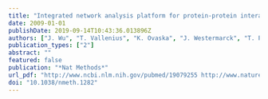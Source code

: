 ```yaml
---
title: "Integrated network analysis platform for protein-protein interactions"
date: 2009-01-01
publishDate: 2019-09-14T10:43:36.013896Z
authors: ["J. Wu", "T. Vallenius", "K. Ovaska", "J. Westermarck", "T. P. Makela", "S. Hautaniemi"]
publication_types: ["2"]
abstract: ""
featured: false
publication: "*Nat Methods*"
url_pdf: "http://www.ncbi.nlm.nih.gov/pubmed/19079255 http://www.nature.com/nmeth/journal/v6/n1/pdf/nmeth.1282.pdf"
doi: "10.1038/nmeth.1282"
---
```


